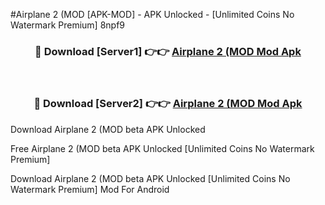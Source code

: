 #Airplane 2 (MOD [APK-MOD] - APK Unlocked - [Unlimited Coins No Watermark Premium] 8npf9



<div align="center">

<h3>🔴 Download [Server1] 👉👉 <a href="https://momento.my/?title=Airplane_2_(MOD">Airplane 2 (MOD Mod Apk</a></h3><br>

<h3>🔴 Download [Server2] 👉👉 <a href="https://momento.my/?title=Airplane_2_(MOD">Airplane 2 (MOD Mod Apk</a></h3>
</div>



Download Airplane 2 (MOD beta APK Unlocked

Free Airplane 2 (MOD beta APK Unlocked [Unlimited Coins No Watermark Premium]

Download Airplane 2 (MOD beta APK Unlocked [Unlimited Coins No Watermark Premium] Mod For Android
